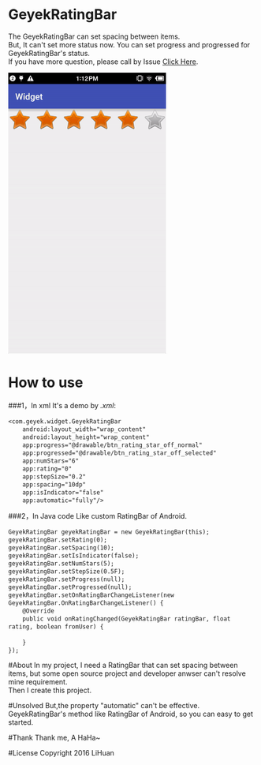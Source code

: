# GeyekRatingBar
The GeyekRatingBar can set spacing between items.</br>
But, It can't set more status now.
You can set progress and progressed for GeyekRatingBar's status.</br>
If you have more question, please call by Issue [Click Here][1].

[1]:https://github.com/wusiyi/GeyekRatingBar/issues

![Demo](Image/demo1.gif)

# How to use

###1，In xml
It's a demo by *.xml*:

	<com.geyek.widget.GeyekRatingBar
		android:layout_width="wrap_content"
		android:layout_height="wrap_content"
		app:progress="@drawable/btn_rating_star_off_normal"
		app:progressed="@drawable/btn_rating_star_off_selected"
		app:numStars="6"
		app:rating="0"
		app:stepSize="0.2"
		app:spacing="10dp"
		app:isIndicator="false"
		app:automatic="fully"/>

###2，In Java code
Like custom RatingBar of Android.

	GeyekRatingBar geyekRatingBar = new GeyekRatingBar(this);
    geyekRatingBar.setRating(0);
    geyekRatingBar.setSpacing(10);
    geyekRatingBar.setIsIndicator(false);
    geyekRatingBar.setNumStars(5);
    geyekRatingBar.setStepSize(0.5F);
    geyekRatingBar.setProgress(null);
	geyekRatingBar.setProgressed(null);
	geyekRatingBar.setOnRatingBarChangeListener(new GeyekRatingBar.OnRatingBarChangeListener() {
		@Override
		public void onRatingChanged(GeyekRatingBar ratingBar, float rating, boolean fromUser) {
                
		}
	});

#About
In my project, I need a RatingBar that can set spacing between items, but some open source project and developer anwser can't resolve mine requirement.</br>
Then I create this project.

#Unsolved
But,the property "automatic" can't be effective.</br>
GeyekRatingBar's method like RatingBar of Android, so you can easy to get started.

#Thank
Thank me, A HaHa~

#License
	Copyright 2016 LiHuan